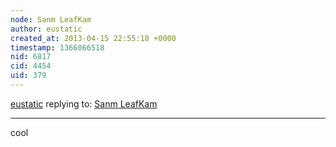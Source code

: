 ```yaml
---
node: Sanm LeafKam
author: eustatic
created_at: 2013-04-15 22:55:18 +0000
timestamp: 1366066518
nid: 6817
cid: 4454
uid: 379
---
```




[eustatic](../profile/eustatic) replying to: [Sanm LeafKam](../notes/cfastie/4-14-2013/sanm-leafkam)

----
cool